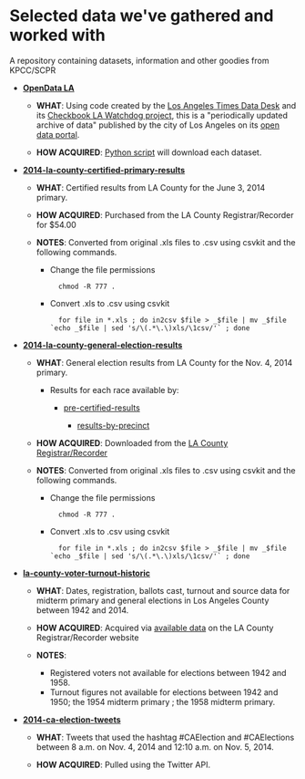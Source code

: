 Selected data we've gathered and worked with
============================================

A repository containing datasets, information and other goodies from KPCC/SCPR

* **[OpenData LA](https://github.com/SCPR/opendata-la-watchdog)**

    * **WHAT**: Using code created by the [Los Angeles Times Data Desk](https://github.com/datadesk) and its [Checkbook LA Watchdog project](https://github.com/datadesk/checkbook-la-watchdog), this is a "periodically updated archive of data" published by the city of Los Angeles on its [open data portal](https://data.lacity.org/).

    * **HOW ACQUIRED**: [Python script](https://github.com/SCPR/opendata-la-watchdog/blob/master/watchdog.py) will download each dataset.

* **[2014-la-county-certified-primary-results](https://github.com/SCPR/kpcc-data-team/tree/master/data/2014-la-county-certified-primary-results)**

    * **WHAT**: Certified results from LA County for the June 3, 2014 primary.

    * **HOW ACQUIRED**: Purchased from the LA County Registrar/Recorder for $54.00

    * **NOTES**: Converted from original .xls files to .csv using csvkit and the following commands.

        * Change the file permissions

                chmod -R 777 .

        * Convert .xls to .csv using csvkit

                for file in *.xls ; do in2csv $file > _$file | mv _$file `echo _$file | sed 's/\(.*\.\)xls/\1csv/'` ; done

* **[2014-la-county-general-election-results](https://github.com/SCPR/kpcc-data-team/tree/master/data/2014-la-county-general-election-results)**

    * **WHAT**: General election results from LA County for the Nov. 4, 2014 primary.

        * Results for each race available by:

            * [pre-certified-results](https://github.com/SCPR/kpcc-data-team/tree/master/2014-la-county-general-election-results/pre-certified-results)

                * [results-by-precinct](https://github.com/SCPR/kpcc-data-team/tree/master/2014-la-county-general-election-results/pre-certified-results/results-by-precinct)

    * **HOW ACQUIRED**: Downloaded from the [LA County Registrar/Recorder](http://www.lavote.net/home/voting-elections/election-resources/past-elections/past-election-results#Nov42014)

    * **NOTES**: Converted from original .xls files to .csv using csvkit and the following commands.

        * Change the file permissions

                chmod -R 777 .

        * Convert .xls to .csv using csvkit

                for file in *.xls ; do in2csv $file > _$file | mv _$file `echo _$file | sed 's/\(.*\.\)xls/\1csv/'` ; done

* **[la-county-voter-turnout-historic](https://github.com/SCPR/kpcc-data-team/tree/master/data/la-county-voter-turnout-historic)**

    * **WHAT**: Dates, registration, ballots cast, turnout and source data for midterm primary and general elections in Los Angeles County between 1942 and 2014.

    * **HOW ACQUIRED**: Acquired via [available data](http://apps1.lavote.net/General/ARCHIVES/OFFICIAL_ELECTION_RETURNS/Default.cfm) on the LA County Registrar/Recorder website

    * **NOTES**:
        * Registered voters not available for elections between 1942 and 1958.
        * Turnout figures not available for elections between 1942 and 1950; the 1954 midterm primary ; the 1958 midterm primary.

* **[2014-ca-election-tweets](https://github.com/SCPR/kpcc-data-team/tree/master/data/2014-ca-election-tweets)**

    * **WHAT**: Tweets that used the hashtag #CAElection and #CAElections between 8 a.m. on Nov. 4, 2014 and 12:10 a.m. on Nov. 5, 2014.

    * **HOW ACQUIRED**: Pulled using the Twitter API.